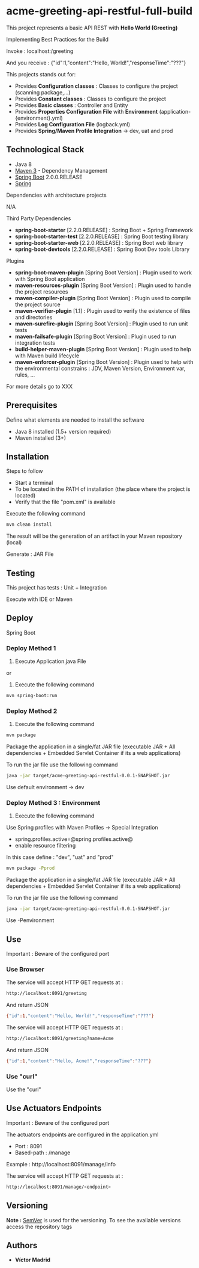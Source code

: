 # acme-greeting-api-restful-full-build

This project represents a basic API REST with **Hello World (Greeting)** 

Implementing Best Practices for the Build

Invoke : localhost:<port>/greeting

And you receive : {"id":1,"content":"Hello, World!","responseTime":"???"}

This projects stands out for:

* Provides **Configuration classes** : Classes to configure the project (scanning package,...)
* Provides **Constant classes** : Classes to configure the project
* Provides **Basic classes** : Controller and Entity
* Provides **Properties Configuration File** with **Environment** (application-{environment}.yml)
* Provides **Log Configuration File** (logback.yml)
* Provides **Spring/Maven Profile Integration** -> dev, uat and prod



## Technological Stack

* Java 8
* [Maven 3](https://maven.apache.org/) - Dependency Management
* [Spring Boot](https://spring.io/projects/spring-boot) 2.0.0.RELEASE
* [Spring](https://spring.io)

Dependencies with architecture projects

N/A

Third Party Dependencies

* **spring-boot-starter** [2.2.0.RELEASE] : Spring Boot + Spring Framework
* **spring-boot-starter-test** [2.2.0.RELEASE] : Spring Boot testing library
* **spring-boot-starter-web** [2.2.0.RELEASE] : Spring Boot web library
* **spring-boot-devtools** [2.2.0.RELEASE] : Spring Boot Dev tools Library

Plugins

* **spring-boot-maven-plugin** [Spring Boot Version] : Plugin used to work with Spring Boot application
* **maven-resources-plugin** [Spring Boot Version] : Plugin used to handle the project resources
* **maven-compiler-plugin** [Spring Boot Version] : Plugin used to compile the project source
* **maven-verifier-plugin** [1.1] : Plugin used to verify the existence of files and directories
* **maven-surefire-plugin** [Spring Boot Version] : Plugin used to run unit tests
* **maven-failsafe-plugin** [Spring Boot Version] : Plugin used to run integration tests
* **build-helper-maven-plugin** [Spring Boot Version] : Plugin used to help with Maven build lifecycle
* **maven-enforcer-plugin** [Spring Boot Version] : Plugin used to help with the environmental constrains : JDV, Maven Version, Environment var, rules, ...


For more details go to XXX


## Prerequisites

Define what elements are needed to install the software

* Java 8 installed (1.5+ version required)
* Maven installed  (3+)



## Installation

Steps to follow

* Start a terminal
* To be located in the PATH of installation (the place where the project is located)
* Verify that the file "pom.xml" is available

Execute the following command

```bash
mvn clean install
```

The result will be the generation of an artifact in your Maven repository (local)

Generate : JAR File



## Testing

This project has tests : Unit + Integration

Execute with IDE or Maven



## Deploy

Spring Boot

### Deploy Method 1

1. Execute Application.java File

or 

1. Execute the following command

```bash
mvn spring-boot:run
```


### Deploy Method 2

1. Execute the following command

```bash
mvn package 
```

Package the application in a single/fat JAR file (executable JAR + All dependencies + Embedded Servlet Container if its a web applications)

To run the jar file use the following command 

```bash
java -jar target/acme-greeting-api-restful-0.0.1-SNAPSHOT.jar
```

Use default environment -> dev


### Deploy Method 3 : Environment

1. Execute the following command

Use Spring profiles with Maven Profiles -> Special Integration

* spring.profiles.active=@spring.profiles.active@
* enable resource filtering


In this case define : "dev", "uat" and "prod"

```bash
mvn package -Pprod
```
Package the application in a single/fat JAR file (executable JAR + All dependencies + Embedded Servlet Container if its a web applications)

To run the jar file use the following command 

```bash
java -jar target/acme-greeting-api-restful-0.0.1-SNAPSHOT.jar
```

Use -Penvironment



## Use

Important : Beware of the configured port


### Use Browser

The service will accept HTTP GET requests at :

```bash
http://localhost:8091/greeting
```

And return JSON

```bash
{"id":1,"content":"Hello, World!","responseTime":"???"}
```

The service will accept HTTP GET requests at :

```bash
http://localhost:8091/greeting?name=Acme
```

And return JSON

```bash
{"id":1,"content":"Hello, Acme!","responseTime":"???"}
```

### Use "curl"

Use the "curl"




## Use Actuators Endpoints

Important : Beware of the configured port

The actuators endpoints are configured in the application.yml
* Port : 8091
* Based-path : /manage

Example : http://localhost:8091/manage/info

The service will accept HTTP GET requests at :

```bash
http://localhost:8091/manage/<endpoint>
```



## Versioning

**Note :** [SemVer](http://semver.org/) is used for the versioning.
To see the available versions access the repository tags



## Authors

* **Víctor Madrid**
